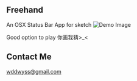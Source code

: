 Freehand
--
An OSX Status Bar App for sketch
![Demo Image](https://raw.githubusercontent.com/wddwycc/Freehand/master/Images/demo.png)



Good option to play 你画我猜>_<

Contact Me
---
wddwyss@gmail.com



